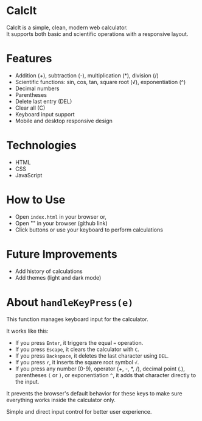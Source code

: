 # CalcIt

<!-- Project Description -->
CalcIt is a simple, clean, modern web calculator.  
It supports both basic and scientific operations with a responsive layout.

# Features

<!-- List of supported features -->
- Addition (+), subtraction (-), multiplication (*), division (/)
- Scientific functions: sin, cos, tan, square root (√), exponentiation (^)
- Decimal numbers
- Parentheses
- Delete last entry (DEL)
- Clear all (C)
- Keyboard input support
- Mobile and desktop responsive design

# Technologies

<!-- Technologies used in the project -->
- HTML
- CSS
- JavaScript

# How to Use

<!-- Instructions for running the project -->
- Open `index.html` in your browser or,
- Open ""  in your browser (github link)
- Click buttons or use your keyboard to perform calculations

# Future Improvements

<!-- Planned features to be added -->
- Add history of calculations
- Add themes (light and dark mode)

# About `handleKeyPress(e)`

<!-- Explanation of the handleKeyPress function -->
This function manages keyboard input for the calculator.

It works like this:

- If you press `Enter`, it triggers the equal `=` operation.
- If you press `Escape`, it clears the calculator with `C`.
- If you press `Backspace`, it deletes the last character using `DEL`.
- If you press `r`, it inserts the square root symbol `√`.
- If you press any number (0-9), operator (+, -, *, /), decimal point (.), parentheses `(` or `)`, or exponentiation `^`, it adds that character directly to the input.

It prevents the browser's default behavior for these keys to make sure everything works inside the calculator only.

Simple and direct input control for better user experience.
